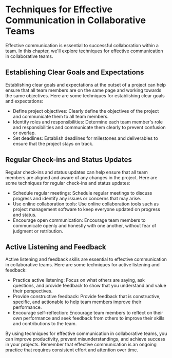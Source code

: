 Techniques for Effective Communication in Collaborative Teams
===============================================================================================================

Effective communication is essential to successful collaboration within a team. In this chapter, we'll explore techniques for effective communication in collaborative teams.

Establishing Clear Goals and Expectations
-----------------------------------------

Establishing clear goals and expectations at the outset of a project can help ensure that all team members are on the same page and working towards the same objectives. Here are some techniques for establishing clear goals and expectations:

* Define project objectives: Clearly define the objectives of the project and communicate them to all team members.
* Identify roles and responsibilities: Determine each team member's role and responsibilities and communicate them clearly to prevent confusion or overlap.
* Set deadlines: Establish deadlines for milestones and deliverables to ensure that the project stays on track.

Regular Check-ins and Status Updates
------------------------------------

Regular check-ins and status updates can help ensure that all team members are aligned and aware of any changes in the project. Here are some techniques for regular check-ins and status updates:

* Schedule regular meetings: Schedule regular meetings to discuss progress and identify any issues or concerns that may arise.
* Use online collaboration tools: Use online collaboration tools such as project management software to keep everyone updated on progress and status.
* Encourage open communication: Encourage team members to communicate openly and honestly with one another, without fear of judgment or retribution.

Active Listening and Feedback
-----------------------------

Active listening and feedback skills are essential to effective communication in collaborative teams. Here are some techniques for active listening and feedback:

* Practice active listening: Focus on what others are saying, ask questions, and provide feedback to show that you understand and value their perspectives.
* Provide constructive feedback: Provide feedback that is constructive, specific, and actionable to help team members improve their performance.
* Encourage self-reflection: Encourage team members to reflect on their own performance and seek feedback from others to improve their skills and contributions to the team.

By using techniques for effective communication in collaborative teams, you can improve productivity, prevent misunderstandings, and achieve success in your projects. Remember that effective communication is an ongoing practice that requires consistent effort and attention over time.
